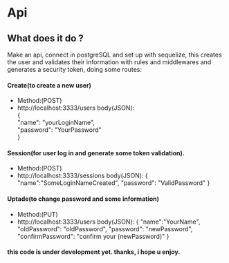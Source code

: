 # Api

## What does it do ?
Make an api, connect in postgreSQL and set up with sequelize,
this creates the user and validates their information with rules and middlewares and generates a security token,
doing some routes:
 #### Create(to create a new user)
 * Method:(POST)
 * http://localhost:3333/users 
 body(JSON):</br>
{ </br>
	"name": "yourLoginName", </br>
	"password": "YourPassword" </br>
}</br>

 #### Session(for user log in and generate some token validation).
 * Method:(POST)
 * http://localhost:3333/sessions
 body(JSON):
 {
	"name":"SomeLoginNameCreated",
	"password": "ValidPassword"
}

 #### Uptade(to change password and some information)
 * Method:(PUT)
 * http://localhost:3333/users
 body(JSON):
 {
	"name":"YourName",
	"oldPassword": "oldPassword",
	"password": "newPassword",
	"confirmPassword": "confirm your (newPassword)"
}


 #### this code is under development yet. thanks, i hope u enjoy.





